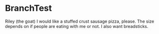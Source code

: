 # BranchTest
Riley (the goat) I would like a stuffed crust sausage pizza, please. The size depends on if people are eating with me or not. I also want breadsticks.
